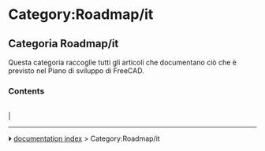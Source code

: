 # Category:Roadmap/it
## Categoria Roadmap/it 

Questa categoria raccoglie tutti gli articoli che documentano ciò che è previsto nel Piano di sviluppo di FreeCAD.

### Contents

|     |     |     |
| --- | --- | --- |
|



---
⏵ [documentation index](../README.md) > Category:Roadmap/it
